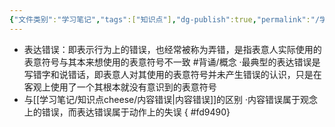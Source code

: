 ```yaml
---
{"文件类别":"学习笔记","tags":["知识点"],"dg-publish":true,"permalink":"/学习笔记/知识点cheese/表达错误/","dgPassFrontmatter":true,"created":"2024-07-17T10:24:55.396+08:00","updated":"2024-09-11T11:43:15.230+08:00"}
---
```


- 表达错误：即表示行为上的错误，也经常被称为弄错，是指表意人实际使用的表意符号与其本来想使用的表意符号不一致 #背诵/概念 
·最典型的表达错误是写错字和说错话，即表意人对其使用的表意符号并未产生错误的认识，只是在客观上使用了一个其根本就没有意识到的表意符号
- 与[[学习笔记/知识点cheese/内容错误\|内容错误]]的区别
·内容错误属于观念上的错误，而表达错误属于动作上的失误
{ #fd9490}
